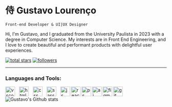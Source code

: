 # 侍 Gustavo Lourenço

`Front-end Developer & UI|UX Designer`

Hi, I'm Gustavo, and I graduated from the University Paulista in 2023 with a degree in Computer Science. My interests are in Front End Engineering, and I love to create beautiful and performant products with delightful user experiences.

<!-- Social badges section -->
<!-- Badges with custom icons - https://github.com/DenverCoder1/custom-icon-badges -->
<!-- View counter - https://github.com/DenverCoder1/Simple-View-Counter -->
<p align="left">
  <a href="https://github.com/gustavx-lourenco?tab=repositories&sort=stargazers">
    <img alt="total stars" title="Total stars on GitHub" src="https://custom-icon-badges.demolab.com/github/stars/gustavx-lourenco?color=55960c&style=for-the-badge&labelColor=488207&logo=star"/></a>
  <a href="https://github.com/gustavx-lourenco?tab=followers">
    <img alt="followers" title="Follow me on Github" src="https://custom-icon-badges.demolab.com/github/followers/gustavx-lourenco?color=236ad3&labelColor=1155ba&style=for-the-badge&logo=person-add&label=Follow&logoColor=white"/></a>
</p>

---

### Languages and Tools:

<img align="left" alt="vscode" width="30px" style="padding-right:10px;" src="https://cdn.jsdelivr.net/gh/devicons/devicon/icons/vscode/vscode-original.svg" />

<img align="left" alt="html" width="30px" style="padding-right:10px;" src="https://cdn.jsdelivr.net/gh/devicons/devicon/icons/html5/html5-original.svg" />

<img align="left" alt="css" width="30px" style="padding-right:10px;" src="https://cdn.jsdelivr.net/gh/devicons/devicon/icons/css3/css3-original.svg" />

<img align="left" alt="sass" width="30px" style="padding-right:10px;" src="https://cdn.jsdelivr.net/gh/devicons/devicon/icons/sass/sass-original.svg" />

<img align="left" alt="js" width="30px" style="paddingright:10px;"   src="https://cdn.jsdelivr.net/gh/devicons/devicon/icons/javascript/javascript-plain.svg" />

<img align="left" alt="react" width="30px" style="paddingright:10px;"   src="https://cdn.jsdelivr.net/gh/devicons/devicon/icons/react/react-original.svg" />

<img align="left" alt="ps" width="30px" style="paddingright:10px;"   src="https://cdn.jsdelivr.net/gh/devicons/devicon/icons/photoshop/photoshop-plain.svg" />

<img align="left" alt="ai" width="30px" style="paddingright:10px;"   src="https://cdn.jsdelivr.net/gh/devicons/devicon/icons/illustrator/illustrator-plain.svg" />

<img align="left" alt="figma" width="30px" style="paddingright:10px;"   src="https://cdn.jsdelivr.net/gh/devicons/devicon/icons/figma/figma-original.svg" />

<img align="left" alt="git" width="30px" style="paddingright:10px;"   src="https://cdn.jsdelivr.net/gh/devicons/devicon/icons/git/git-plain.svg" /> <br>


![Gustavo's Github stats](https://github-readme-stats.vercel.app/api?username=gustavx-lourenco&show_icons=true&theme=github_dark)
